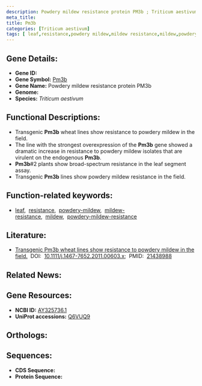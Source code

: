 ```yaml
---
description: Powdery mildew resistance protein PM3b ; Triticum aestivum
meta_title:
title: Pm3b
categories: [Triticum aestivum]
tags: [ leaf,resistance,powdery mildew,mildew resistance,mildew,powdery mildew resistance ]
---
```


## Gene Details:
- **Gene ID:** []()
- **Gene Symbol:** <u>Pm3b</u>
- **Gene Name:** Powdery mildew resistance protein PM3b
- **Genome:** 
- **Species:** *Triticum aestivum*

## Functional Descriptions:
   - Transgenic **Pm3b** wheat lines show resistance to powdery mildew in the field.
   - The line with the strongest overexpression of the **Pm3b** gene showed a dramatic increase in resistance to powdery mildew isolates that are virulent on the endogenous **Pm3b**.
   - **Pm3b**#2 plants show broad-spectrum resistance in the leaf segment assay.
   - Transgenic **Pm3b** lines show powdery mildew resistance in the field.

## Function-related keywords:
   - [leaf](/tags/leaf/),&nbsp;&nbsp;[resistance](/tags/resistance/),&nbsp;&nbsp;[powdery-mildew](/tags/powdery-mildew/),&nbsp;&nbsp;[mildew-resistance](/tags/mildew-resistance/),&nbsp;&nbsp;[mildew](/tags/mildew/),&nbsp;&nbsp;[powdery-mildew-resistance](/tags/powdery-mildew-resistance/)

## Literature:
   - [Transgenic Pm3b wheat lines show resistance to powdery mildew in the field.](https://www.doi.org/10.1111/j.1467-7652.2011.00603.x)&nbsp;&nbsp;DOI:&nbsp;&nbsp;[10.1111/j.1467-7652.2011.00603.x](https://www.doi.org/10.1111/j.1467-7652.2011.00603.x);&nbsp;&nbsp;PMID:&nbsp;&nbsp;[21438988](https://pubmed.ncbi.nlm.nih.gov/21438988/)

## Related News:

## Gene Resources:
- **NCBI ID:**  [AY325736.1](https://www.ncbi.nlm.nih.gov/search/all/?term=AY325736.1)
- **UniProt accessions:**  [Q6VUQ9](https://www.uniprot.org/uniprotkb/Q6VUQ9/entry)

## Orthologs:

## Sequences:
- **CDS Sequence:**
- **Protein Sequence:**

